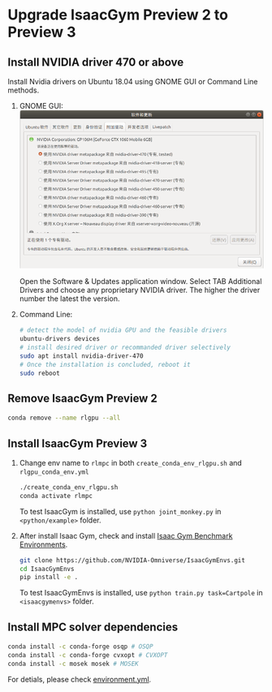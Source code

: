 # Upgrade IsaacGym Preview 2 to Preview 3

## Install NVIDIA driver 470 or above
Install Nvidia drivers on Ubuntu 18.04 using GNOME GUI or Command Line methods.

1. GNOME GUI:
    ![drivers](../images/nvidia_driver.png)
    
    Open the Software & Updates application window. Select TAB Additional Drivers and choose any proprietary NVIDIA driver. The higher the driver number the latest the version.

1. Command Line:

    ```bash
    # detect the model of nvidia GPU and the feasible drivers
    ubuntu-drivers devices  
    # install desired driver or recommanded driver selectively
    sudo apt install nvidia-driver-470
    # Once the installation is concluded, reboot it
    sudo reboot
    ```

## Remove IsaacGym Preview 2

```bash
conda remove --name rlgpu --all
```

## Install IsaacGym Preview 3

1. Change env name to `rlmpc` in both `create_conda_env_rlgpu.sh` and `rlgpu_conda_env.yml`

    ```bash
    ./create_conda_env_rlgpu.sh
    conda activate rlmpc
    ```

    To test IsaacGym is installed, use `python joint_monkey.py` in `<python/example>` folder.

1. After install Isaac Gym, check and install [Isaac Gym Benchmark Environments](https://github.com/NVIDIA-Omniverse/IsaacGymEnvs/blob/main/README.md).

    ```bash
    git clone https://github.com/NVIDIA-Omniverse/IsaacGymEnvs.git
    cd IsaacGymEnvs
    pip install -e .
    ```

    To test IsaacGymEnvs is installed, use `python train.py task=Cartpole` in `<isaacgymenvs>` folder.

## Install MPC solver dependencies
```bash
conda install -c conda-forge osqp # OSQP
conda install -c conda-forge cvxopt # CVXOPT
conda install -c mosek mosek # MOSEK
```

For detials, please check [environment.yml](../environment.yml).




